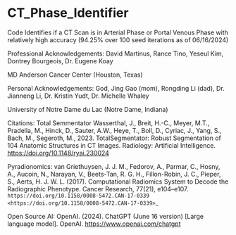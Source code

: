 # CT_Phase_Identifier
Code Identifies if a CT Scan is in Arterial Phase or Portal Venous Phase with relatively high accuracy (94.25% over 100 seed iterations as of 06/16/2024)

Professional Acknowledgements:
David Martinus, Rance Tino, Yeseul Kim, Dontrey Bourgeois, Dr. Eugene Koay

MD Anderson Cancer Center (Houston, Texas)


Personal Acknowledgements:
God, Jing Gao (mom), Rongding Li (dad), Dr. Jianneng Li, Dr. Kristin Yudt, Dr. Michelle Whaley

University of Notre Dame du Lac (Notre Dame, Indiana)



Citations:
Total Semmentator
    Wasserthal, J., Breit, H.-C., Meyer, M.T., Pradella, M., Hinck, D., Sauter, A.W., Heye, T., Boll, D., Cyriac, J., Yang, S., Bach, M., Segeroth, M., 2023. TotalSegmentator: Robust Segmentation of 104 Anatomic Structures in CT Images. Radiology: Artificial     Intelligence. https://doi.org/10.1148/ryai.230024

Pyradionomics: 
  van Griethuysen, J. J. M., Fedorov, A., Parmar, C., Hosny, A., Aucoin, N., Narayan, V., Beets-Tan, R. G. H., Fillon-Robin, J. C., Pieper, S., Aerts, H. J. W. L. (2017). Computational Radiomics System to Decode the Radiographic Phenotype. Cancer Research, 77(21), e104–e107. `https://doi.org/10.1158/0008-5472.CAN-17-0339 <https://doi.org/10.1158/0008-5472.CAN-17-0339>`_

Open Source AI: 
  OpenAI. (2024). ChatGPT (June 16 version) [Large language model]. OpenAI. https://www.openai.com/chatgpt


